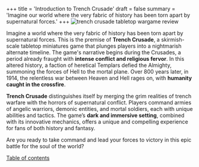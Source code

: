 +++
title = 'Introduction to Trench Crusade'
draft = false
summary = 'Imagine our world where the very fabric of history has been torn apart by supernatural forces.'
+++
![trench crusade tabletop wargame review](/images/trench-crusade-wargame.webp)

Imagine a world where the very fabric of history has been torn apart by supernatural forces. This is the premise of **Trench Crusade**, a skirmish-scale tabletop miniatures game that plunges players into a nightmarish alternate timeline. The game's narrative begins during the Crusades, a period already fraught with **intense conflict and religious fervor**. In this altered history, a faction of heretical Templars defied the Almighty, summoning the forces of Hell to the mortal plane. Over 800 years later, in 1914, the relentless war between Heaven and Hell rages on, with **humanity caught in the crossfire**.

**Trench Crusade** distinguishes itself by merging the grim realities of trench warfare with the horrors of supernatural conflict. Players command armies of angelic warriors, demonic entities, and mortal soldiers, each with unique abilities and tactics. The game’s **dark and immersive setting**, combined with its innovative mechanics, offers a unique and compelling experience for fans of both history and fantasy.

Are you ready to take command and lead your forces to victory in this epic battle for the soul of the world?

[Table of contents](/reviews/trench-crusade-review/)